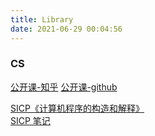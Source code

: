 ```yaml
---
title: Library
date: 2021-06-29 00:04:56
---
```


### CS 

[公开课-知乎](https://www.zhihu.com/question/57532048)
[公开课-github](https://github.com/apachecn/awesome-cs-courses-zh)

[SICP《计算机程序的构造和解释》](https://github.com/DeathKing/Learning-SICP)     
[SICP 笔记](../2021/06/28/sicp/)